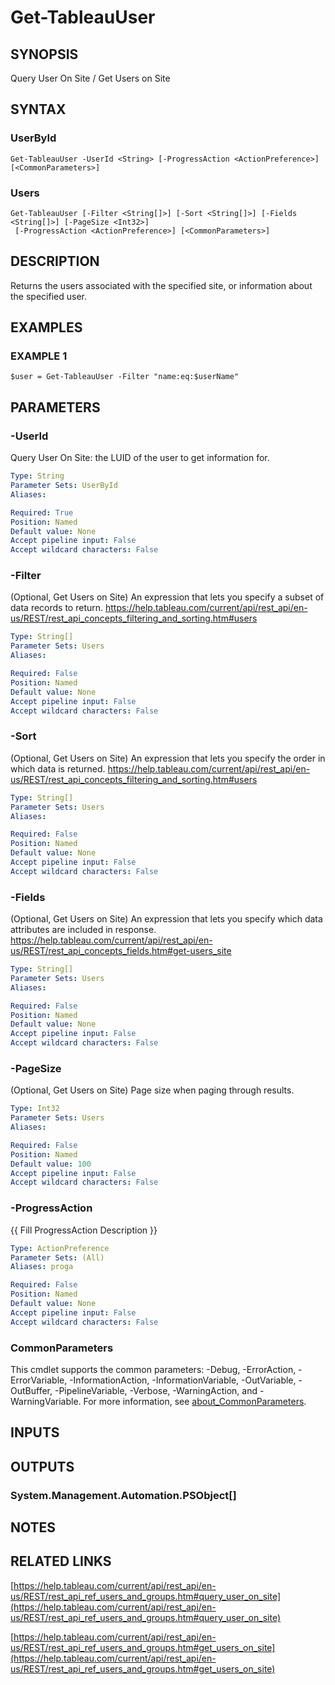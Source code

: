 # Get-TableauUser

## SYNOPSIS
Query User On Site / Get Users on Site

## SYNTAX

### UserById
```
Get-TableauUser -UserId <String> [-ProgressAction <ActionPreference>] [<CommonParameters>]
```

### Users
```
Get-TableauUser [-Filter <String[]>] [-Sort <String[]>] [-Fields <String[]>] [-PageSize <Int32>]
 [-ProgressAction <ActionPreference>] [<CommonParameters>]
```

## DESCRIPTION
Returns the users associated with the specified site, or information about the specified user.

## EXAMPLES

### EXAMPLE 1
```
$user = Get-TableauUser -Filter "name:eq:$userName"
```

## PARAMETERS

### -UserId
Query User On Site: the LUID of the user to get information for.

```yaml
Type: String
Parameter Sets: UserById
Aliases:

Required: True
Position: Named
Default value: None
Accept pipeline input: False
Accept wildcard characters: False
```

### -Filter
(Optional, Get Users on Site)
An expression that lets you specify a subset of data records to return.
https://help.tableau.com/current/api/rest_api/en-us/REST/rest_api_concepts_filtering_and_sorting.htm#users

```yaml
Type: String[]
Parameter Sets: Users
Aliases:

Required: False
Position: Named
Default value: None
Accept pipeline input: False
Accept wildcard characters: False
```

### -Sort
(Optional, Get Users on Site)
An expression that lets you specify the order in which data is returned.
https://help.tableau.com/current/api/rest_api/en-us/REST/rest_api_concepts_filtering_and_sorting.htm#users

```yaml
Type: String[]
Parameter Sets: Users
Aliases:

Required: False
Position: Named
Default value: None
Accept pipeline input: False
Accept wildcard characters: False
```

### -Fields
(Optional, Get Users on Site)
An expression that lets you specify which data attributes are included in response.
https://help.tableau.com/current/api/rest_api/en-us/REST/rest_api_concepts_fields.htm#get-users_site

```yaml
Type: String[]
Parameter Sets: Users
Aliases:

Required: False
Position: Named
Default value: None
Accept pipeline input: False
Accept wildcard characters: False
```

### -PageSize
(Optional, Get Users on Site) Page size when paging through results.

```yaml
Type: Int32
Parameter Sets: Users
Aliases:

Required: False
Position: Named
Default value: 100
Accept pipeline input: False
Accept wildcard characters: False
```

### -ProgressAction
{{ Fill ProgressAction Description }}

```yaml
Type: ActionPreference
Parameter Sets: (All)
Aliases: proga

Required: False
Position: Named
Default value: None
Accept pipeline input: False
Accept wildcard characters: False
```

### CommonParameters
This cmdlet supports the common parameters: -Debug, -ErrorAction, -ErrorVariable, -InformationAction, -InformationVariable, -OutVariable, -OutBuffer, -PipelineVariable, -Verbose, -WarningAction, and -WarningVariable. For more information, see [about_CommonParameters](http://go.microsoft.com/fwlink/?LinkID=113216).

## INPUTS

## OUTPUTS

### System.Management.Automation.PSObject[]
## NOTES

## RELATED LINKS

[https://help.tableau.com/current/api/rest_api/en-us/REST/rest_api_ref_users_and_groups.htm#query_user_on_site](https://help.tableau.com/current/api/rest_api/en-us/REST/rest_api_ref_users_and_groups.htm#query_user_on_site)

[https://help.tableau.com/current/api/rest_api/en-us/REST/rest_api_ref_users_and_groups.htm#get_users_on_site](https://help.tableau.com/current/api/rest_api/en-us/REST/rest_api_ref_users_and_groups.htm#get_users_on_site)

